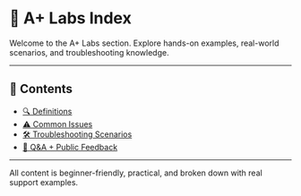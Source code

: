# 🧪 A+ Labs Index

Welcome to the A+ Labs section. Explore hands-on examples, real-world scenarios, and troubleshooting knowledge.

---

## 📄 Contents

- [🔍 Definitions](definitions.md)
- [⚠️ Common Issues](common-issues.md)
- [🛠️ Troubleshooting Scenarios](scenarios.md)
- [💬 Q&A + Public Feedback](qna.md)

---

All content is beginner-friendly, practical, and broken down with real support examples.


